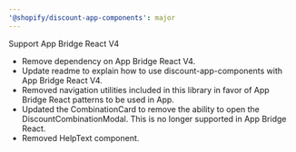 ```yaml
---
'@shopify/discount-app-components': major
---
```


Support App Bridge React V4

- Remove dependency on App Bridge React V4.
- Update readme to explain how to use discount-app-components with App Bridge React V4.
- Removed navigation utilities included in this library in favor of App Bridge React patterns to be used in App.
- Updated the CombinationCard to remove the ability to open the DiscountCombinationModal. This is no longer supported in App Bridge React.
- Removed HelpText component.
